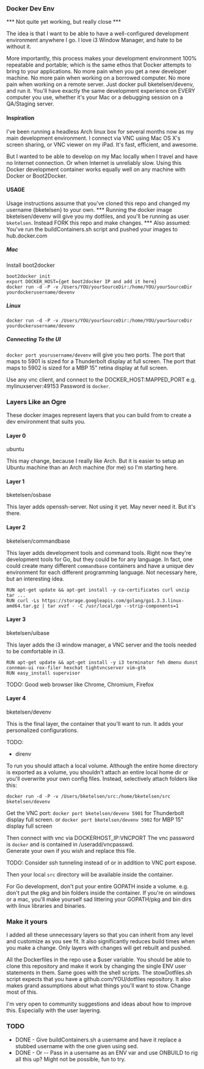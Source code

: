 ### Docker Dev Env ###
*** Not quite yet working, but really close ***

The idea is that I want to be able to have a well-configured 
development environment anywhere I go.  I love i3 Window Manager, and hate to be without it. 

More importantly, this process makes your development environment 100% repeatable and portable; which 
is the same ethos that Docker attempts to bring to your applications.  No more pain when you get a new 
developer machine.  No more pain when working on a borrowed computer.  No more pain when working on a remote
server.  Just docker pull bketelsen/devenv, and run it.  You'll have exactly the same development
experience on EVERY computer you use, whether it's your Mac or a debugging session on a QA/Staging 
server.

#### Inspiration ####
I've been running a headless Arch linux box for several months now as my main development environment.  I
connect via VNC using Mac OS X's screen sharing, or VNC viewer on my iPad.  It's fast, efficient, and awesome.

But I wanted to be able to develop on my Mac locally when I travel and have no Internet connection.  Or 
when Internet is unreliably slow.  Using this Docker development container works equally well on any machine with
Docker or Boot2Docker.  

#### USAGE ####
Usage instructions assume that you've cloned this repo and changed my username {bketelsen} to your own.
*** Running the docker image bketelsen/devenv will give you my dotfiles, and you'll be running as user `bketelsen`.  Instead FORK this repo and make changes. ***
Also assumed: You've run the buildContainers.sh script and pushed your images to hub.docker.com

##### Mac #####
Install boot2docker
```
boot2docker init
export DOCKER_HOST={get boot2docker IP and add it here}
docker run -d -P -v /Users/YOU/yourSourceDir:/home/YOU/yourSourceDir yourdockerusername/devenv
```

##### Linux #####
```
docker run -d -P -v /Users/YOU/yourSourceDir:/home/YOU/yourSourceDir yourdockerusername/devenv
```

##### Connecting To the UI #####
`docker port yourusername/devenv` will give you two ports.  The port that maps to 5901 is sized for 
a Thunderbolt display at full screen.  The port that maps to 5902 is sized for a MBP 15" retina display
at full screen.  

Use any vnc client, and connect to the DOCKER_HOST:MAPPED_PORT  e.g.  mylinuxserver:49153
Password is `docker`.



### Layers Like an Ogre ###
These docker images represent layers that you can build from to create a dev environment that
suits you.

#### Layer 0 ####
ubuntu

This may change, because I really like Arch.  But it is easier to setup an Ubuntu machine than an Arch machine (for me)
  so I'm starting here.

#### Layer 1 ####
bketelsen/osbase 

This layer adds openssh-server.  Not using it yet.  May never need it.  But it's there.

#### Layer 2 ####
bketelsen/commandbase

This layer adds development tools and command tools.  Right now they're development tools for Go, but they could be for any language.
In fact, one could create many different `commandbase` containers and have a unique dev environment for each different
programming language.  Not necessary here, but an interesting idea.

```
RUN apt-get update && apt-get install -y ca-certificates curl unzip tar ...
RUN curl -Ls https://storage.googleapis.com/golang/go1.3.3.linux-amd64.tar.gz | tar xvzf - -C /usr/local/go --strip-components=1
```

#### Layer 3 ####
bketelsen/uibase

This layer adds the i3 window manager, a VNC server and the tools needed to be comfortable in i3.

```
RUN apt-get update && apt-get install -y i3 terminator feh dmenu dunst connman-ui rox-filer hexchat tightvncserver vim-gtk 
RUN easy_install supervisor
```

TODO: Good web browser like Chrome, Chromium, Firefox

#### Layer 4 ####
bketelsen/devenv

This is the final layer, the container that you'll want to run. It adds your personalized configurations.

TODO: 
* direnv


To run you should attach a local volume.  Although the entire home directory is exported as a volume, you shouldn't attach
an entire local home dir or you'll overwrite your own config files.  Instead, selectively attach folders like this:

`docker run -d -P -v /Users/bketelsen/src:/home/bketelsen/src bketelsen/devenv`

Get the VNC port:
`docker port bketelsen/devenv 5901` for Thunderbolt display full screen.
or
`docker port bketelsen/devenv 5902` for MBP 15" display full screen

Then connect with vnc via DOCKERHOST_IP:VNCPORT  The vnc password is `docker` and is contained in /useradd/vncpasswd.  
Generate your own if you wish and replace this file.

TODO: Consider ssh tunneling instead of or in addition to VNC port expose.

Then your local `src` directory will be available inside the container.

For Go development, don't put your entire GOPATH inside a volume.  e.g. don't put the pkg and bin folders inside
the container.  If you're on windows or a mac, you'll make yourself sad littering your GOPATH/pkg and bin dirs with
linux libraries and binaries.




### Make it yours ###
I added all these unnecessary layers so that you can inherit from any level and customize as you see fit.
It also significantly reduces build times when you make a change.  Only layers with changes will get rebuilt and 
pushed.

All the Dockerfiles in the repo use a $user variable.  You should be able to clone this repository and make it work
by changing the single ENV user statements in them.  Same goes with the shell scripts.  The stowDotfiles.sh script expects
that you have a github.com/YOU/dotfiles repository.  It also makes grand assumptions about what things you'll want
to stow.  Change most of this.

I'm very open to community suggestions and ideas about how to improve this.  Especially with the user layering.  


### TODO ###
* DONE - Give buildContainers.sh a username and have it replace a stubbed username with the one given using sed.
* DONE - Or -- Pass in a username as an ENV var and use ONBUILD to rig all this up?  Might not be possible, fun to try.





